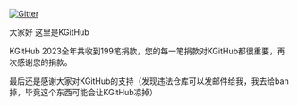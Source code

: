 [![Gitter](https://badges.gitter.im/kgithub666/community.svg)](https://gitter.im/kgithub666/community?utm_source=badge&utm_medium=badge&utm_campaign=pr-badge)

大家好 这里是KGitHub

KGitHub 2023全年共收到199笔捐款，您的每一笔捐款对KGitHub都很重要，再次感谢您的捐款。


最后还是感谢大家对KGitHub的支持（发现违法仓库可以发邮件给我，我去给ban掉，毕竟这个东西可能会让KGitHub凉掉）

